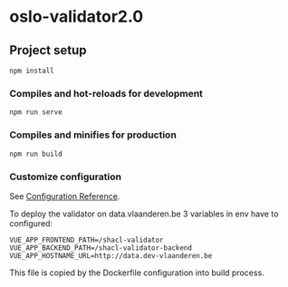 # oslo-validator2.0

## Project setup
```
npm install
```

### Compiles and hot-reloads for development
```
npm run serve
```

### Compiles and minifies for production
```
npm run build
```

### Customize configuration
See [Configuration Reference](https://cli.vuejs.org/config/).

To deploy the validator on data.vlaanderen.be 3 variables in env have to configured:
```
VUE_APP_FRONTEND_PATH=/shacl-validator
VUE_APP_BACKEND_PATH=/shacl-validator-backend
VUE_APP_HOSTNAME_URL=http://data.dev-vlaanderen.be
```

This file is copied by the Dockerfile configuration into build process.
